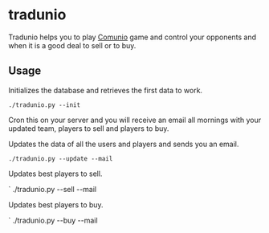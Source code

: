 # tradunio

Tradunio helps you to play <a href="http://www.comunio.es">Comunio</a> game and control your opponents and when it is a good deal to sell or to buy.

## Usage
Initializes the database and retrieves the first data to work.

`
./tradunio.py --init
`

Cron this on your server and you will receive an email all mornings with your updated team, players to sell and players to buy.

Updates the data of all the users and players and sends you an email.

`
./tradunio.py --update --mail
`

Updates best players to sell.

`
./tradunio.py --sell --mail


Updates best players to buy.

`
./tradunio.py --buy --mail
